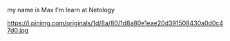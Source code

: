my name is Max
I'm learn at Netology

https://i.pinimg.com/originals/1d/8a/80/1d8a80e1eae20d391508430a0d0c47d0.jpg